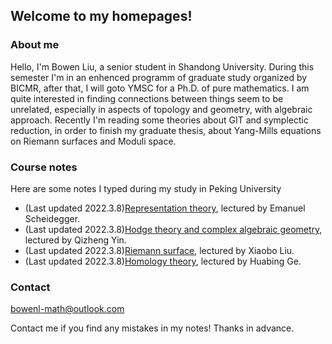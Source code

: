 ## Welcome to my homepages!

### About me
Hello, I'm Bowen Liu, a senior student in Shandong University. During this semester I'm in an enhenced programm of graduate study organized by BICMR, after that, I will goto YMSC for a Ph.D. of pure mathematics. I am quite interested in finding connections between things seem to be unrelated, especially in aspects of topology and geometry, with algebraic approach. Recently I'm reading some theories about GIT and symplectic reduction, in order to finish my graduate thesis, about Yang-Mills equations on Riemann surfaces and Moduli space.

### Course notes

Here are some notes I typed during my study in Peking University
* (Last updated 2022.3.8)[Representation theory](notes/Representation_theory.pdf), lectured by Emanuel Scheidegger.
* (Last updated 2022.3.8)[Hodge theory and complex algebraic geometry](bowenl-math.github.io/notes/Hodge_theory_and_Complex_Algebraic_Geometry.pdf), lectured by Qizheng Yin.
* (Last updated 2022.3.8)[Riemann surface](bowenl-math.github.io/notes/Riemann_surface.pdf), lectured by Xiaobo Liu.
* (Last updated 2022.3.8)[Homology theory](bowenl-math.github.io/notes/homology.pdf), lectured by Huabing Ge.

### Contact
bowenl-math@outlook.com

Contact me if you find any mistakes in my notes! Thanks in advance.

